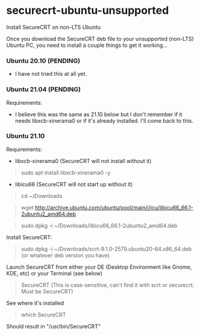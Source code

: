 # securecrt-ubuntu-unsupported
Install SecureCRT on non-LTS Ubuntu


Once you download the SecureCRT deb file to your unsupported (non-LTS) Ubuntu PC, you need to install a couple things to get it working...

### Ubuntu 20.10 (PENDING)
  - I have not tried this at all yet.

### Ubuntu 21.04 (PENDING)
Requirements:
  - I believe this was the same as 21.10 below but I don't remember if it needs libxcb-xinerama0 or if it's already installed. I'll come back to this.

### Ubuntu 21.10
Requirements:  
  - libxcb-xinerama0 (SecureCRT will not install without it)
> sudo apt install libxcb-xinerama0 -y
  - libicu66 (SecureCRT will not start up without it)
> cd ~/Downloads

> wget http://archive.ubuntu.com/ubuntu/pool/main/i/icu/libicu66_66.1-2ubuntu2_amd64.deb

> sudo dpkg -i ~/Downloads/libicu66_66.1-2ubuntu2_amd64.deb

Install SecureCRT:
> sudo dpkg -i ~/Downloads/scrt-9.1.0-2579.ubuntu20-64.x86_64.deb (or whatever deb version you have)

Launch SecureCRT from either your DE (Desktop Environment like Gnome, KDE, etc) or your Terminal (see below)
> SecureCRT 
(This is case-sensitive, can't find it with scrt or securecrt. Must be SecureCRT)

See where it's installed
> which SecureCRT
    
Should result in "/usr/bin/SecureCRT"
